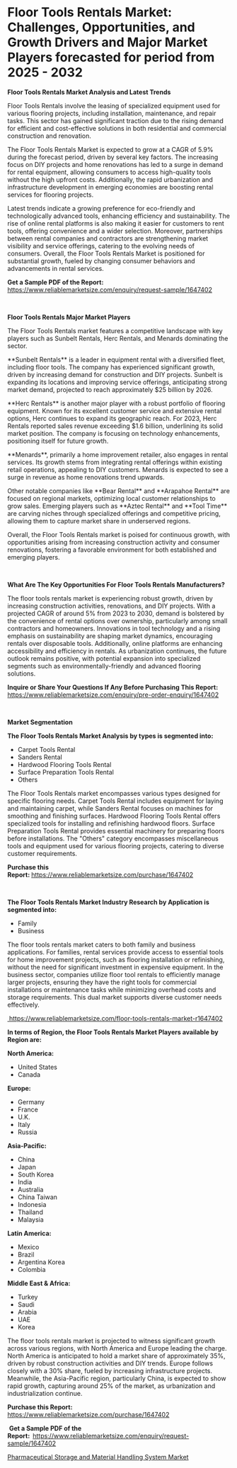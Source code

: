 <p><h1>Floor Tools Rentals Market: Challenges, Opportunities, and Growth Drivers and Major Market Players forecasted for period from 2025 - 2032</h1></p><p><strong>Floor Tools Rentals Market Analysis and Latest Trends</strong></p>
<p><p>Floor Tools Rentals involve the leasing of specialized equipment used for various flooring projects, including installation, maintenance, and repair tasks. This sector has gained significant traction due to the rising demand for efficient and cost-effective solutions in both residential and commercial construction and renovation.</p><p>The Floor Tools Rentals Market is expected to grow at a CAGR of 5.9% during the forecast period, driven by several key factors. The increasing focus on DIY projects and home renovations has led to a surge in demand for rental equipment, allowing consumers to access high-quality tools without the high upfront costs. Additionally, the rapid urbanization and infrastructure development in emerging economies are boosting rental services for flooring projects.</p><p>Latest trends indicate a growing preference for eco-friendly and technologically advanced tools, enhancing efficiency and sustainability. The rise of online rental platforms is also making it easier for customers to rent tools, offering convenience and a wider selection. Moreover, partnerships between rental companies and contractors are strengthening market visibility and service offerings, catering to the evolving needs of consumers. Overall, the Floor Tools Rentals Market is positioned for substantial growth, fueled by changing consumer behaviors and advancements in rental services.</p></p>
<p><strong>Get a Sample PDF of the Report:&nbsp;</strong> <a href="https://www.reliablemarketsize.com/enquiry/request-sample/1647402?utm_campaign=2890&utm_medium=2&utm_source=Github&utm_content=ia&utm_term=29032025&utm_id=floor-tools-rentals">https://www.reliablemarketsize.com/enquiry/request-sample/1647402</a></p>
<p>&nbsp;</p>
<p><strong>Floor Tools Rentals Major Market Players</strong></p>
<p><p>The Floor Tools Rentals market features a competitive landscape with key players such as Sunbelt Rentals, Herc Rentals, and Menards dominating the sector. </p><p>**Sunbelt Rentals** is a leader in equipment rental with a diversified fleet, including floor tools. The company has experienced significant growth, driven by increasing demand for construction and DIY projects. Sunbelt is expanding its locations and improving service offerings, anticipating strong market demand, projected to reach approximately $25 billion by 2026.</p><p>**Herc Rentals** is another major player with a robust portfolio of flooring equipment. Known for its excellent customer service and extensive rental options, Herc continues to expand its geographic reach. For 2023, Herc Rentals reported sales revenue exceeding $1.6 billion, underlining its solid market position. The company is focusing on technology enhancements, positioning itself for future growth.</p><p>**Menards**, primarily a home improvement retailer, also engages in rental services. Its growth stems from integrating rental offerings within existing retail operations, appealing to DIY customers. Menards is expected to see a surge in revenue as home renovations trend upwards. </p><p>Other notable companies like **Bear Rental** and **Arapahoe Rental** are focused on regional markets, optimizing local customer relationships to grow sales. Emerging players such as **Aztec Rental** and **Tool Time** are carving niches through specialized offerings and competitive pricing, allowing them to capture market share in underserved regions.</p><p>Overall, the Floor Tools Rentals market is poised for continuous growth, with opportunities arising from increasing construction activity and consumer renovations, fostering a favorable environment for both established and emerging players.</p></p>
<p>&nbsp;</p>
<p><strong>What Are The Key Opportunities For Floor Tools Rentals Manufacturers?</strong></p>
<p><p>The floor tools rentals market is experiencing robust growth, driven by increasing construction activities, renovations, and DIY projects. With a projected CAGR of around 5% from 2023 to 2030, demand is bolstered by the convenience of rental options over ownership, particularly among small contractors and homeowners. Innovations in tool technology and a rising emphasis on sustainability are shaping market dynamics, encouraging rentals over disposable tools. Additionally, online platforms are enhancing accessibility and efficiency in rentals. As urbanization continues, the future outlook remains positive, with potential expansion into specialized segments such as environmentally-friendly and advanced flooring solutions.</p></p>
<p><strong>Inquire or Share Your Questions If Any Before Purchasing This Report:</strong> <a href="https://www.reliablemarketsize.com/enquiry/pre-order-enquiry/1647402?utm_campaign=2890&utm_medium=2&utm_source=Github&utm_content=ia&utm_term=29032025&utm_id=floor-tools-rentals">https://www.reliablemarketsize.com/enquiry/pre-order-enquiry/1647402</a></p>
<p>&nbsp;</p>
<p><strong>Market Segmentation</strong></p>
<p><strong>The Floor Tools Rentals Market Analysis by types is segmented into:</strong></p>
<p><ul><li>Carpet Tools Rental</li><li>Sanders Rental</li><li>Hardwood Flooring Tools Rental</li><li>Surface Preparation Tools Rental</li><li>Others</li></ul></p>
<p><p>The Floor Tools Rentals market encompasses various types designed for specific flooring needs. Carpet Tools Rental includes equipment for laying and maintaining carpet, while Sanders Rental focuses on machines for smoothing and finishing surfaces. Hardwood Flooring Tools Rental offers specialized tools for installing and refinishing hardwood floors. Surface Preparation Tools Rental provides essential machinery for preparing floors before installations. The "Others" category encompasses miscellaneous tools and equipment used for various flooring projects, catering to diverse customer requirements.</p></p>
<p><strong>Purchase this Report:&nbsp;</strong><a href="https://www.reliablemarketsize.com/purchase/1647402?utm_campaign=2890&utm_medium=2&utm_source=Github&utm_content=ia&utm_term=29032025&utm_id=floor-tools-rentals">https://www.reliablemarketsize.com/purchase/1647402</a></p>
<p>&nbsp;</p>
<p><strong>The Floor Tools Rentals Market Industry Research by Application is segmented into:</strong></p>
<p><ul><li>Family</li><li>Business</li></ul></p>
<p><p>The floor tools rentals market caters to both family and business applications. For families, rental services provide access to essential tools for home improvement projects, such as flooring installation or refinishing, without the need for significant investment in expensive equipment. In the business sector, companies utilize floor tool rentals to efficiently manage larger projects, ensuring they have the right tools for commercial installations or maintenance tasks while minimizing overhead costs and storage requirements. This dual market supports diverse customer needs effectively.</p></p>
<p><a href="https://www.reliablemarketsize.com/floor-tools-rentals-market-r1647402?utm_campaign=2890&utm_medium=2&utm_source=Github&utm_content=ia&utm_term=29032025&utm_id=floor-tools-rentals">&nbsp;https://www.reliablemarketsize.com/floor-tools-rentals-market-r1647402</a></p>
<p><strong>In terms of Region, the Floor Tools Rentals Market Players available by Region are:</strong></p>
<p>
    <p> <strong> North America: </strong>
        <ul>
            <li>United States</li>
            <li>Canada</li>
        </ul>
        </p> 
    <p> <strong> Europe: </strong>
        <ul>
            <li>Germany</li>
            <li>France</li>
            <li>U.K.</li>
            <li>Italy</li>
            <li>Russia</li>
        </ul>
        </p> 
    <p> <strong> Asia-Pacific: </strong>
        <ul>
            <li>China</li>
            <li>Japan</li>
            <li>South Korea</li>
            <li>India</li>
            <li>Australia</li>
            <li>China Taiwan</li>
            <li>Indonesia</li>
            <li>Thailand</li>
            <li>Malaysia</li>
        </ul>
        </p> 
    <p> <strong> Latin America: </strong>
        <ul>
            <li>Mexico</li>
            <li>Brazil</li>
            <li>Argentina Korea</li>
            <li>Colombia</li>
        </ul>
        </p> 
    <p> <strong> Middle East & Africa: </strong>
        <ul>
            <li>Turkey</li>
            <li>Saudi</li>
            <li>Arabia</li>
            <li>UAE</li>
            <li>Korea</li>
        </ul>
    </p>
    </p>
<p><p>The floor tools rentals market is projected to witness significant growth across various regions, with North America and Europe leading the charge. North America is anticipated to hold a market share of approximately 35%, driven by robust construction activities and DIY trends. Europe follows closely with a 30% share, fueled by increasing infrastructure projects. Meanwhile, the Asia-Pacific region, particularly China, is expected to show rapid growth, capturing around 25% of the market, as urbanization and industrialization continue.</p></p>
<p><strong>Purchase this Report: </strong><a href="https://www.reliablemarketsize.com/purchase/1647402?utm_campaign=2890&utm_medium=2&utm_source=Github&utm_content=ia&utm_term=29032025&utm_id=floor-tools-rentals">https://www.reliablemarketsize.com/purchase/1647402</a></p>
<p>&nbsp;<strong>Get a Sample PDF of the Report:&nbsp;&nbsp;</strong><a href="https://www.reliablemarketsize.com/enquiry/request-sample/1647402?utm_campaign=2890&utm_medium=2&utm_source=Github&utm_content=ia&utm_term=29032025&utm_id=floor-tools-rentals">https://www.reliablemarketsize.com/enquiry/request-sample/1647402</a></p>
<p><strong></strong></p>
<p><p><a href="https://github.com/zanoligarav/Market-Research-Report-List-1/blob/main/pharmaceutical-storage-and-material-handling-system-market.md?utm_campaign=2890&utm_medium=2&utm_source=Github&utm_content=ia&utm_term=29032025&utm_id=floor-tools-rentals">Pharmaceutical Storage and Material Handling System Market</a></p></p>